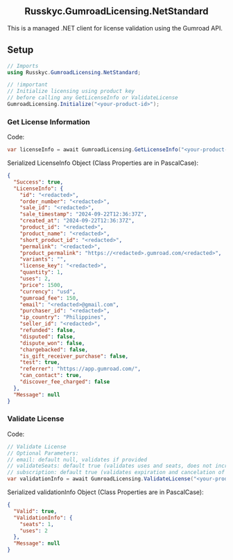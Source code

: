 ﻿
<h2 align="center">Russkyc.GumroadLicensing.NetStandard</h2>

<p style="text-align: justify">
This is a managed .NET client for license validation using the Gumroad API.
</p>

## Setup

```csharp
// Imports
using Russkyc.GumroadLicensing.NetStandard;

// !important
// Initialize licensing using product key
// before calling any GetLicenseInfo or ValidateLicense
GumroadLicensing.Initialize("<your-product-id>");
```

### Get License Information
Code:
```csharp
var licenseInfo = await GumroadLicensing.GetLicenseInfo("<your-product-license>");
```
Serialized LicenseInfo Object (Class Properties are in PascalCase):
```json
{
  "Success": true,
  "LicenseInfo": {
    "id": "<redacted>",
    "order_number": "<redacted>",
    "sale_id": "<redacted>",
    "sale_timestamp": "2024-09-22T12:36:37Z",
    "created_at": "2024-09-22T12:36:37Z",
    "product_id": "<redacted>",
    "product_name": "<redacted>",
    "short_product_id": "<redacted>",
    "permalink": "<redacted>",
    "product_permalink": "https://<redacted>.gumroad.com/<redacted>",
    "variants": "",
    "license_key": "<redacted>",
    "quantity": 1,
    "uses": 2,
    "price": 1500,
    "currency": "usd",
    "gumroad_fee": 150,
    "email": "<redacted>@gmail.com",
    "purchaser_id": "<redacted>",
    "ip_country": "Philippines",
    "seller_id": "<redacted>",
    "refunded": false,
    "disputed": false,
    "dispute_won": false,
    "chargebacked": false,
    "is_gift_receiver_purchase": false,
    "test": true,
    "referrer": "https://app.gumroad.com/",
    "can_contact": true,
    "discover_fee_charged": false
  },
  "Message": null
}
```

### Validate License

Code:
```csharp
// Validate License
// Optional Parameters:
// email: default null, validates if provided
// validateSeats: default true (validates uses and seats, does not increment uses if disabled)
// subscription: default true (validates expiration and cancelation of subscription)
var validationInfo = await GumroadLicensing.ValidateLicense("<your-product-license>");
```
Serialized validationInfo Object (Class Properties are in PascalCase):
```json
{
  "Valid": true,
  "ValidationInfo": {
    "seats": 1,
    "uses": 2
  },
  "Message": null
}
```
